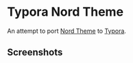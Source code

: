 # Typora Nord Theme

An attempt to port [Nord Theme](https://www.nordtheme.com/) to [Typora](https://typora.io/).

## Screenshots

